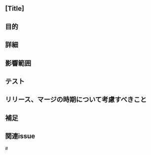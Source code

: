 ## [Title]

## 目的
<!-- 変更の目的、変更内容の概略 -->

## 詳細
<!-- 変更内容の詳細 -->

## 影響範囲
<!-- 変更の影響をうける機能について -->

## テスト
<!-- sncst環境で行ったテスト範囲、内容 -->

## リリース、マージの時期について考慮すべきこと
<!-- 同時にマージするべきPRやユーザー調整が必要な旨を記載 -->

## 補足
<!-- 留意すべき点、補足事項等 -->

## 関連issue
<!-- fix #{Issueの番号} と記載すると、PRがマージされた後、該当issueを自動でクローズします。-->
<!-- fix -->#
